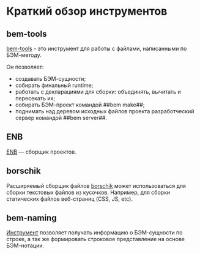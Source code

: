 # Краткий обзор инструментов

## bem-tools
[bem-tools](/tools/bem/bem-tools) - это инструмент для работы с файлами, написанными по БЭМ-методу.

Он позволяет:
  * создавать БЭМ-сущности;
  * собирать финальный runtime;
  * работать с декларациями для сборки: объединять, вычитать и пересекать их;
  * собирать БЭМ-проект командой ##bem make##;
  * поднимать над деревом исходных файлов проекта разработческий сервер командой ##bem server##.

## ENB
[ENB](/tools/bem/enb-bem/) — сборщик проектов.

## borschik
Расширяемый сборщик файлов [borschik](/tools/optimizers/borschik) может использоваться для сборки текстовых
файлов из кусочков. Например, для сборки статических файлов веб-страниц (CSS, JS, etc).

## bem-naming
[Инструмент](/tools/bem/bem-naming/) позволяет получать информацию о БЭМ-сущности по строке, а так же формировать строковое представление на основе БЭМ-нотации.
